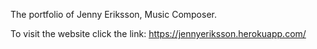 The portfolio of Jenny Eriksson, Music Composer.

To visit the website click the link: https://jennyeriksson.herokuapp.com/ 
